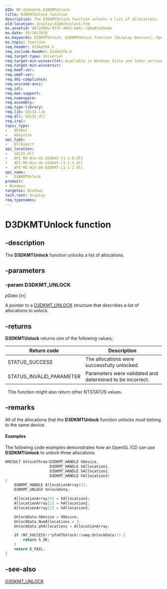 ```yaml
---
UID: NF:d3dkmthk.D3DKMTUnlock
title: D3DKMTUnlock function
description: The D3DKMTUnlock function unlocks a list of allocations.
old-location: display\d3dkmtunlock.htm
ms.assetid: d672d99a-973f-46b3-b46c-cb0a82a85ede
ms.date: 05/10/2018
ms.keywords: D3DKMTUnlock, D3DKMTUnlock function [Display Devices], OpenGL_Functions_6741960d-1f19-4000-948c-aeb71330eb1e.xml, d3dkmthk/D3DKMTUnlock, display.d3dkmtunlock
ms.topic: function
req.header: d3dkmthk.h
req.include-header: D3dkmthk.h
req.target-type: Universal
req.target-min-winverclnt: Available in Windows Vista and later versions of the Windows operating systems.
req.target-min-winversvr: 
req.kmdf-ver: 
req.umdf-ver: 
req.ddi-compliance: 
req.unicode-ansi: 
req.idl: 
req.max-support: 
req.namespace: 
req.assembly: 
req.type-library: 
req.lib: Gdi32.lib
req.dll: Gdi32.dll
req.irql: 
topic_type:
-	APIRef
-	kbSyntax
api_type:
-	DllExport
api_location:
-	Gdi32.dll
-	API-MS-Win-dx-d3dkmt-l1-1-0.dll
-	API-MS-Win-dx-d3dkmt-l1-1-1.dll
-	API-MS-Win-DX-D3DKMT-L1-1-2.dll
api_name:
-	D3DKMTUnlock
product:
- Windows
targetos: Windows
tech.root: display
req.typenames: 
---
```


# D3DKMTUnlock function

## -description

The <b>D3DKMTUnlock</b> function unlocks a list of allocations.

## -parameters

### -param D3DKMT_UNLOCK

*pData* [in]

A pointer to a <a href="https://msdn.microsoft.com/library/windows/hardware/ff548393">D3DKMT_UNLOCK</a> structure that describes a list of allocations to unlock.

## -returns

<b>D3DKMTUnlock</b> returns one of the following values;

|Return code|Description|
|--- |--- |
|STATUS_SUCCESS|The allocations were successfully unlocked.|
|STATUS_INVALID_PARAMETER|Parameters were validated and determined to be incorrect.|
 
This function might also return other NTSTATUS values.

## -remarks

All of the allocations that the <b>D3DKMTUnlock</b> function unlocks must belong to the same device.

#### Examples

The following code examples demonstrates how an OpenGL ICD can use <b>D3DKMTUnlock</b> to unlock three allocations.

```cpp
HRESULT UnlockThree(D3DKMT_HANDLE hDevice, 
                    D3DKMT_HANDLE hAllocation1, 
                    D3DKMT_HANDLE hAllocation2, 
                    D3DKMT_HANDLE hAllocation3) 
{
    D3DKMT_HANDLE AllocationArray[3];
    D3DKMT_UNLOCK UnlockData;

    AllocationArray[0] = hAllocation1;
    AllocationArray[1] = hAllocation2;
    AllocationArray[2] = hAllocation3;

    UnlockData.hDevice = hDevice;
    UnlockData.NumAllocations = 3;
    UnlockData.phAllocations = AllocationArray;

    if (NT_SUCCESS((*pfnKTUnlock)(&amp;UnlockData))) {
        return S_OK;
    }
    return E_FAIL;
}
```

## -see-also

<a href="https://msdn.microsoft.com/library/windows/hardware/ff548393">D3DKMT_UNLOCK</a>
